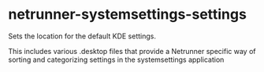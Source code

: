 netrunner-systemsettings-settings
=================================

Sets the location for the default KDE settings.

This includes various .desktop files that provide a Netrunner specific way of sorting
and categorizing settings in the systemsettings application
